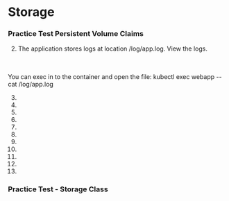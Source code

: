 # Storage

### Practice Test Persistent Volume Claims

2. The application stores logs at location /log/app.log. View the logs.
<br>
<br>
You can exec in to the container and open the file:
kubectl exec webapp -- cat /log/app.log

<br>

3. 

4. 

5. 

6. 

7. 

8. 

9. 

10. 

11. 

12. 

13. 

### Practice Test - Storage Class